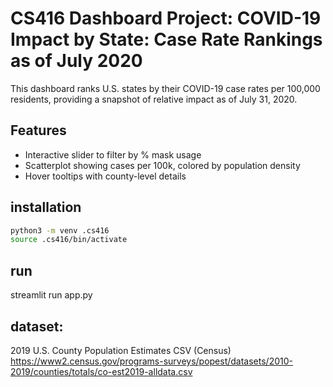# CS416 Dashboard Project: COVID-19 Impact by State: Case Rate Rankings as of July 2020

This dashboard ranks U.S. states by their COVID-19 case rates per 100,000 residents, providing a snapshot of relative impact as of July 31, 2020.

## Features
- Interactive slider to filter by % mask usage
- Scatterplot showing cases per 100k, colored by population density
- Hover tooltips with county-level details


## installation

``` bash
python3 -m venv .cs416
source .cs416/bin/activate
```

## run

streamlit run app.py


## dataset:

2019 U.S. County Population Estimates CSV (Census)
https://www2.census.gov/programs-surveys/popest/datasets/2010-2019/counties/totals/co-est2019-alldata.csv
